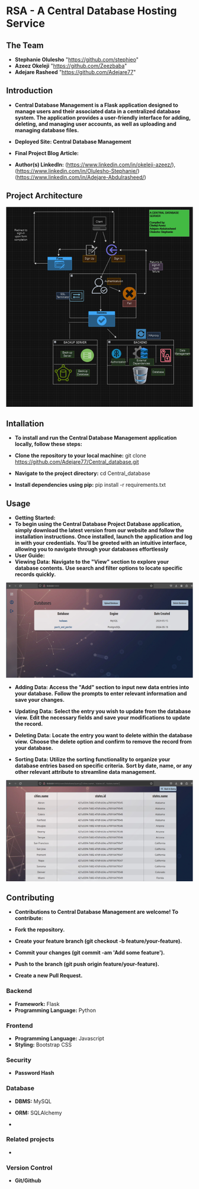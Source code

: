 # RSA - A Central Database Hosting Service
<!-- TODO: INCLUDE DESCRIPTION OF PROJECT WITH IMAGES -->


## The Team

- **Stephanie Olulesho** "https://github.com/stephieo"
- **Azeez Okeleji** "https://github.com/Zeezbaba"
- **Adejare Rasheed** "https://github.com/Adejare77"

## Introduction

- **Central Database Management is a Flask application designed to manage users and their associated data in a centralized database system. The application provides a user-friendly interface for adding, deleting, and managing user accounts, as well as uploading and managing database files.**

- **Deployed Site: Central Database Management**
- **Final Project Blog Article:**
- **Author(s) LinkedIn:** (https://www.linkedin.com/in/okeleji-azeez/), (https://www.linkedin.com/in/Olulesho-Stephanie/) (https://www.linkedin.com/in/Adejare-Abdulrasheed/)

## Project Architecture

![Relative Image](database-archi.png)


## Intallation

- **To install and run the Central Database Management application locally, follow these steps:**

-	**Clone the repository to your local machine:**
		git clone https://github.com/Adejare77/Central_database.git
-	**Navigate to the project directory:**
		cd Central_database
-	**Install dependencies using pip:**
		pip install -r requirements.txt

## Usage

- **Getting Started:**
-	**To begin using the Central Database Project Database application, simply download the latest version from our website and follow the installation instructions. Once installed, launch the application and log in with your credentials. You'll be greeted with an intuitive interface, allowing you to navigate through your databases effortlessly**
- **User Guide:**
-	**Viewing Data:**
	**Navigate to the "View" section to explore your database contents.**
	**Use search and filter options to locate specific records quickly.**

![Relative Image](index-1.jpg)

- **Adding Data:**
	**Access the "Add" section to input new data entries into your database.**
	**Follow the prompts to enter relevant information and save your changes.**

- **Updating Data:**
	**Select the entry you wish to update from the database view.**
	**Edit the necessary fields and save your modifications to update the record.**

- **Deleting Data:**
	**Locate the entry you want to delete within the database view.**
	**Choose the delete option and confirm to remove the record from your database.**

- **Sorting Data:**
	**Utilize the sorting functionality to organize your database entries based on specific criteria.**
	**Sort by date, name, or any other relevant attribute to streamline data management.**

![Relative Image](index-2.jpg)

## Contributing

- **Contributions to Central Database Management are welcome! To contribute:**

-	**Fork the repository.**
-	**Create your feature branch (git checkout -b feature/your-feature).**
-	**Commit your changes (git commit -am 'Add some feature').**
-	**Push to the branch (git push origin feature/your-feature).**
-	**Create a new Pull Request.**

### Backend

- **Framework:** Flask
- **Programming Language:** Python

### Frontend

- **Programming Language:** Javascript
- **Styling:** Bootstrap CSS

### Security

- **Password Hash**

### Database

- **DBMS:** MySQL
- **ORM:** SQLAlchemy

-

### Related projects

-

### Version Control

- **Git/Github**

